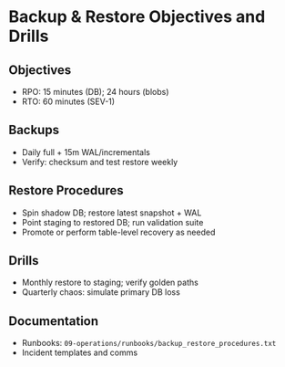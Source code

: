 # Backup & Restore Objectives and Drills

## Objectives
- RPO: 15 minutes (DB); 24 hours (blobs)
- RTO: 60 minutes (SEV-1)

## Backups
- Daily full + 15m WAL/incrementals
- Verify: checksum and test restore weekly

## Restore Procedures
- Spin shadow DB; restore latest snapshot + WAL
- Point staging to restored DB; run validation suite
- Promote or perform table-level recovery as needed

## Drills
- Monthly restore to staging; verify golden paths
- Quarterly chaos: simulate primary DB loss

## Documentation
- Runbooks: `09-operations/runbooks/backup_restore_procedures.txt`
- Incident templates and comms
